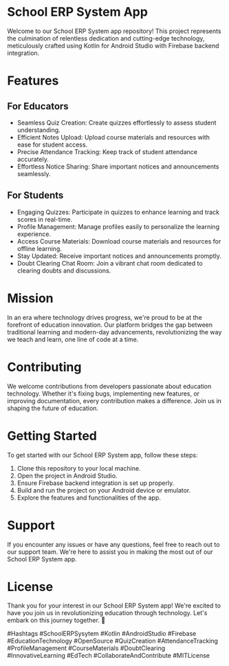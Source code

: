 # School ERP System App

Welcome to our School ERP System app repository! This project represents the culmination of relentless dedication and cutting-edge technology, meticulously crafted using Kotlin for Android Studio with Firebase backend integration.

# Features

## For Educators
- Seamless Quiz Creation: Create quizzes effortlessly to assess student understanding.
- Efficient Notes Upload: Upload course materials and resources with ease for student access.
- Precise Attendance Tracking: Keep track of student attendance accurately.
- Effortless Notice Sharing: Share important notices and announcements seamlessly.

## For Students
- Engaging Quizzes: Participate in quizzes to enhance learning and track scores in real-time.
- Profile Management: Manage profiles easily to personalize the learning experience.
- Access Course Materials: Download course materials and resources for offline learning.
- Stay Updated: Receive important notices and announcements promptly.
- Doubt Clearing Chat Room: Join a vibrant chat room dedicated to clearing doubts and discussions.

# Mission

In an era where technology drives progress, we're proud to be at the forefront of education innovation. Our platform bridges the gap between traditional learning and modern-day advancements, revolutionizing the way we teach and learn, one line of code at a time.

# Contributing

We welcome contributions from developers passionate about education technology. Whether it's fixing bugs, implementing new features, or improving documentation, every contribution makes a difference. Join us in shaping the future of education.

# Getting Started

To get started with our School ERP System app, follow these steps:

1. Clone this repository to your local machine.
2. Open the project in Android Studio.
3. Ensure Firebase backend integration is set up properly.
4. Build and run the project on your Android device or emulator.
5. Explore the features and functionalities of the app.

# Support

If you encounter any issues or have any questions, feel free to reach out to our support team. We're here to assist you in making the most out of our School ERP System app.

# License

Thank you for your interest in our School ERP System app! We're excited to have you join us in revolutionizing education through technology. Let's embark on this journey together. 🚀

#Hashtags
#SchoolERPSysytem #Kotlin #AndroidStudio #Firebase #EducationTechnology #OpenSource #QuizCreation #AttendanceTracking #ProfileManagement #CourseMaterials #DoubtClearing #InnovativeLearning #EdTech #CollaborateAndContribute #MITLicense
